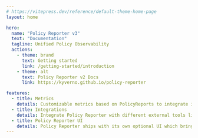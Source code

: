 ```yaml
---
# https://vitepress.dev/reference/default-theme-home-page
layout: home

hero:
  name: "Policy Reporter v3"
  text: "Documentation"
  tagline: Unified Policy Observability
  actions:
    - theme: brand
      text: Getting started
      link: /getting-started/introduction
    - theme: alt
      text: Policy Reporter v2 Docs
      link: https://kyverno.github.io/policy-reporter

features:
  - title: Metrics
    details: Customizable metrics based on PolicyReports to integrate into the monitoring tool of your choice
  - title: Integrations
    details: Integrate Policy Reporter with different external tools like Slack, MS Teams, Grafana Loki and more to get notified as soon as a new policy violation occours.
  - title: Policy Reporter UI
    details: Policy Reporter ships with its own optional UI which brings a graphical way to get deep insights into your violations and how you can fix them.
---
```



